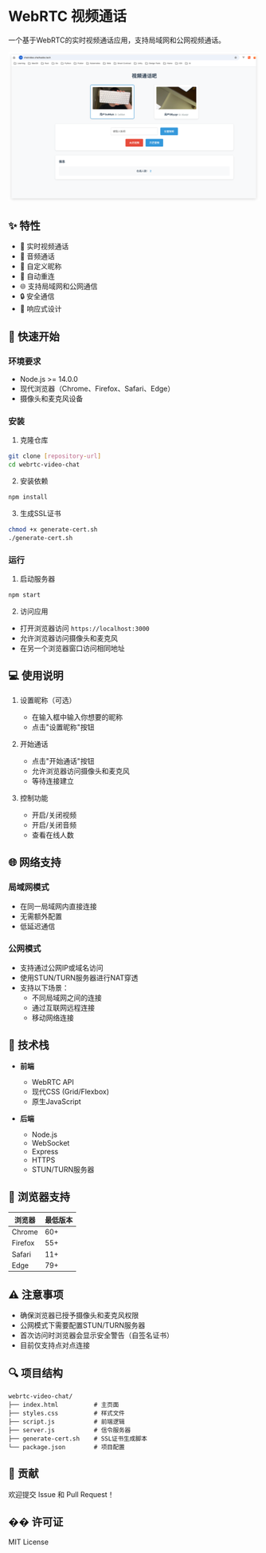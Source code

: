 # WebRTC 视频通话

一个基于WebRTC的实时视频通话应用，支持局域网和公网视频通话。

![应用截图](img.png)

## ✨ 特性

- 🎥 实时视频通话
- 🎤 音频通话
- 👤 自定义昵称
- 🔄 自动重连
- 🌐 支持局域网和公网通信
- 🔒 安全通信
- 📱 响应式设计

## 🚀 快速开始

### 环境要求

- Node.js >= 14.0.0
- 现代浏览器（Chrome、Firefox、Safari、Edge）
- 摄像头和麦克风设备

### 安装

1. 克隆仓库
```bash
git clone [repository-url]
cd webrtc-video-chat
```

2. 安装依赖
```bash
npm install
```

3. 生成SSL证书
```bash
chmod +x generate-cert.sh
./generate-cert.sh
```

### 运行

1. 启动服务器
```bash
npm start
```

2. 访问应用
- 打开浏览器访问 `https://localhost:3000`
- 允许浏览器访问摄像头和麦克风
- 在另一个浏览器窗口访问相同地址

## 💻 使用说明

1. 设置昵称（可选）
   - 在输入框中输入你想要的昵称
   - 点击"设置昵称"按钮

2. 开始通话
   - 点击"开始通话"按钮
   - 允许浏览器访问摄像头和麦克风
   - 等待连接建立

3. 控制功能
   - 开启/关闭视频
   - 开启/关闭音频
   - 查看在线人数

## 🌐 网络支持

### 局域网模式
- 在同一局域网内直接连接
- 无需额外配置
- 低延迟通信

### 公网模式
- 支持通过公网IP或域名访问
- 使用STUN/TURN服务器进行NAT穿透
- 支持以下场景：
  - 不同局域网之间的连接
  - 通过互联网远程连接
  - 移动网络连接

## 🔧 技术栈

- **前端**
  - WebRTC API
  - 现代CSS (Grid/Flexbox)
  - 原生JavaScript

- **后端**
  - Node.js
  - WebSocket
  - Express
  - HTTPS
  - STUN/TURN服务器

## 📱 浏览器支持

| 浏览器 | 最低版本 |
|--------|----------|
| Chrome | 60+      |
| Firefox| 55+      |
| Safari | 11+      |
| Edge   | 79+      |

## ⚠️ 注意事项

- 确保浏览器已授予摄像头和麦克风权限
- 公网模式下需要配置STUN/TURN服务器
- 首次访问时浏览器会显示安全警告（自签名证书）
- 目前仅支持点对点连接

## 🔍 项目结构

```
webrtc-video-chat/
├── index.html          # 主页面
├── styles.css          # 样式文件
├── script.js           # 前端逻辑
├── server.js           # 信令服务器
├── generate-cert.sh    # SSL证书生成脚本
└── package.json        # 项目配置
```

## 🤝 贡献

欢迎提交 Issue 和 Pull Request！

## �� 许可证

MIT License 